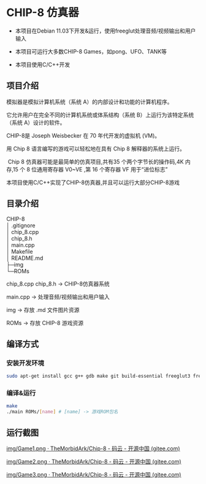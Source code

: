 # CHIP-8 仿真器

- 本项目在Debian 11.03下开发&运行，使用freeglut处理音频/视频输出和用户输入

- 本项目可运行大多数CHIP-8 Games，如pong、UFO、TANK等

- 本项目使用C/C++开发

## 项目介绍

模拟器是模拟计算机系统（系统 A）的内部设计和功能的计算机程序。

它允许用户在完全不同的计算机系统或体系结构（系统 B）上运行为该特定系统（系统 A）设计的软件。

CHIP-8是 Joseph Weisbecker 在 70 年代开发的虚拟机 (VM)。

用 Chip 8 语言编写的游戏可以轻松地在具有 Chip 8 解释器的系统上运行。

 Chip 8 仿真器可能是最简单的仿真项目,共有35 个两个字节长的操作码,4K 内存,15 个 8 位通用寄存器 V0~VE ,第 16 个寄存器 VF 用于“进位标志”

本项目使用C/C++实现了CHIP-8仿真器,并且可以运行大部分CHIP-8游戏

## 目录介绍

CHIP-8  
│ .gitignore  
│ chip_8.cpp  
│ chip_8.h  
│ main.cpp  
│ Makefile  
│ README.md  
├─img  
└─ROMs

chip_8.cpp chip_8.h -> CHIP-8仿真器系统

main.cpp -> 处理音频/视频输出和用户输入

img -> 存放 .md 文件图片资源

ROMs -> 存放 CHIP-8 游戏资源

## 编译方式

### 安装开发环境

```bash
sudo apt-get install gcc g++ gdb make git build-essential freeglut3 freeglut3-dev binutils-gold
```

### 编译&运行

```bash
make
./main ROMs/[name] # [name] -> 游戏ROM包名
```

## 运行截图

[img/Game1.png · TheMorbidArk/Chip-8 - 码云 - 开源中国 (gitee.com)](https://gitee.com/TheMorbidArk/chip-8/blob/master/img/Game1.png)

[img/Game2.png · TheMorbidArk/Chip-8 - 码云 - 开源中国 (gitee.com)](https://gitee.com/TheMorbidArk/chip-8/blob/master/img/Game2.png)

[img/Game3.png · TheMorbidArk/Chip-8 - 码云 - 开源中国 (gitee.com)](https://gitee.com/TheMorbidArk/chip-8/blob/master/img/Game3.png)
